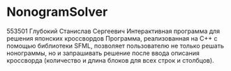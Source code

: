 # NonogramSolver
553501
Глубокий Станислав Сергеевич
Интерактивная программа для решения японских кроссвордов
Программа, реализованная на C++ с помощью библиотеки SFML, позволяет пользователю не только решать нонограммы, но и запрашивать решение после ввода описания кроссворда (количество и длина блоков для всех строк и столбцов).
